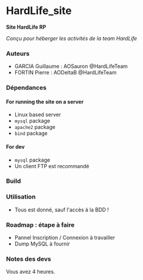 # HardLife_site

**Site HardLife RP**

*Conçu pour héberger les activités de la team HardLife*

### Auteurs

  - GARCIA Guillaume : AOSauron @HardLifeTeam
  - FORTIN Pierre : AODeltaB @HardLifeTeam

### Dépendances

#### For running the site on a server

  - Linux based server
  - `mysql` package
  - `apache2` package
  - `bind` package

#### For dev  

  - `mysql` package
  - Un client FTP est recommandé

### Build

### Utilisation

  - Tous est donné, sauf l'accès à la BDD !

### Roadmap : étape à faire

  - Pannel Inscription / Connexion à travailler
  - Dump MySQL à fournir

### Notes des devs

Vous avez 4 heures.

